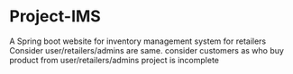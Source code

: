 # Project-IMS
A Spring boot website for inventory management system for retailers
Consider user/retailers/admins are same.
consider customers as who buy product from user/retailers/admins
project is incomplete
